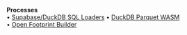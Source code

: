**Processes**  
&bullet; [Supabase/DuckDB SQL Loaders](prep/)
&bullet; [DuckDB Parquet WASM](impacts/useeio/parquet/)  
&bullet; [Open Footprint Builder](/io/template/)